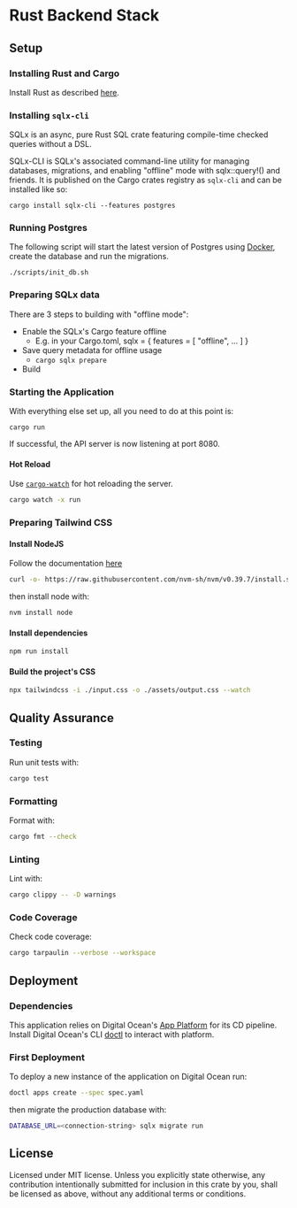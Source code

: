 # Rust Backend Stack

## Setup

### Installing Rust and Cargo

Install Rust as described [here](https://doc.rust-lang.org/book/ch01-01-installation.html).

### Installing `sqlx-cli`

SQLx is an async, pure Rust SQL crate featuring compile-time checked queries without a DSL.

SQLx-CLI is SQLx's associated command-line utility for managing databases, migrations, and enabling "offline" mode with sqlx::query!() and friends.
It is published on the Cargo crates registry as `sqlx-cli` and can be installed like so:

```shell
cargo install sqlx-cli --features postgres
```

### Running Postgres

The following script will start the latest version of Postgres using [Docker], create the database and run the migrations.

```shell
./scripts/init_db.sh
```

### Preparing SQLx data

There are 3 steps to building with "offline mode":

- Enable the SQLx's Cargo feature offline
  - E.g. in your Cargo.toml, sqlx = { features = [ "offline", ... ] }
- Save query metadata for offline usage
  - `cargo sqlx prepare`
- Build

### Starting the Application

With everything else set up, all you need to do at this point is:

```shell
cargo run
```

If successful, the API server is now listening at port 8080.

#### Hot Reload

Use [`cargo-watch`](https://crates.io/crates/cargo-watch) for hot reloading the server.

```bash
cargo watch -x run
```

### Preparing Tailwind CSS

#### Install NodeJS

Follow the documentation [here](https://github.com/nvm-sh/nvm?tab=readme-ov-file#installing-and-updating)

```bash
curl -o- https://raw.githubusercontent.com/nvm-sh/nvm/v0.39.7/install.sh | bash
```

then install node with:

```bash
nvm install node
```

#### Install dependencies

```bash
npm run install
```

#### Build the project's CSS

```bash
npx tailwindcss -i ./input.css -o ./assets/output.css --watch
```

## Quality Assurance

### Testing

Run unit tests with:

```bash
cargo test
```

### Formatting

Format with:

```bash
cargo fmt --check
```

### Linting

Lint with:

```bash
cargo clippy -- -D warnings
```

### Code Coverage

Check code coverage:

```bash
cargo tarpaulin --verbose --workspace
```

## Deployment

### Dependencies

This application relies on Digital Ocean's [App Platform] for its CD pipeline.
Install Digital Ocean's CLI [doctl] to interact with platform.

### First Deployment

To deploy a new instance of the application on Digital Ocean run:

```bash
doctl apps create --spec spec.yaml
```

then migrate the production database with:

```bash
DATABASE_URL=<connection-string> sqlx migrate run
```

## License

Licensed under MIT license. Unless you explicitly state otherwise, any contribution intentionally submitted for inclusion in this crate by you, shall be licensed as above, without any additional terms or conditions.

[Docker]: https://www.docker.com/
[App Platform]: https://docs.digitalocean.com/products/app-platform/
[doctl]: https://docs.digitalocean.com/reference/doctl/how-to/install/
